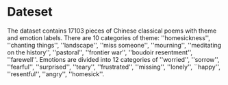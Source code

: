 # Dateset
The dataset contains 17103 pieces of Chinese classical poems with theme and emotion labels.
There are 10 categories of theme: ''homesickness'', ''chanting things'', ''landscape'', ''miss someone'', ''mourning'', ''meditating on the history'', ''pastoral'', ''frontier war'', ''boudoir resentment'', ''farewell''. Emotions are divided into 12 categories of  ''worried'', ''sorrow'', ''fearful'', ''surprised'', ''teary'', ''frustrated'', ''missing'', ''lonely'', ``happy'', ''resentful'', ''angry'', ''homesick''.
